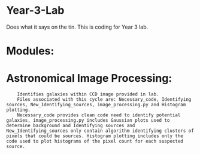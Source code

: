 # Year-3-Lab


Does what it says on the tin.
This is coding for Year 3 lab. 

# Modules:

# Astronomical Image Processing:
        Identifies galaxies within CCD image provided in lab.
        Files associated with this cycle are: Necessary_code, Identifying sources, New_Identifying_sources, image_processing.py and Histogram plotting.
        Necessary_code provides clean code need to identify potential galaxies, image_processing.py includes Gaussian plots used to determine background and Identifying sources and New_Identifying_sources only contain algorithm identifying clusters of pixels that could be sources. Histogram plotting includes only the code used to plot histograms of the pixel count for each suspected source.
